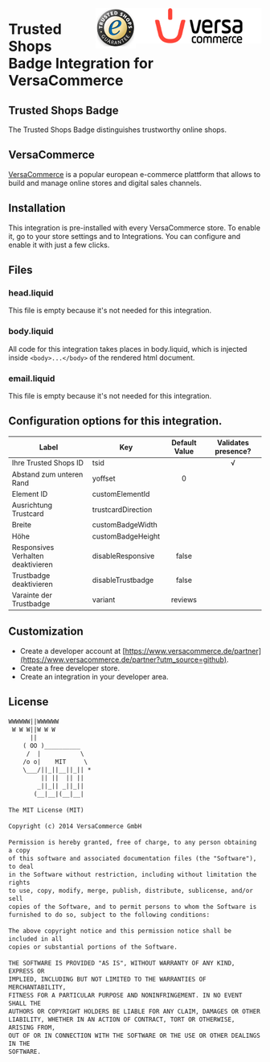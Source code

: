 [<img src="versacommerce.png" width="250px" height="70px" align="right" alt="VersaCommerce.de">](https://www.versacommerce.de/?utm_source=github)
[<img src="trustedshops.png" width="80px" height="80px" align="right" alt="trustedshops.de">](https://www.trustedshops.de/?utm_source=www.versacommerce.de)

# Trusted Shops Badge Integration for VersaCommerce

## Trusted Shops Badge
The Trusted Shops Badge distinguishes trustworthy online shops.

## VersaCommerce

[VersaCommerce](https://www.versacommerce.de/?utm_source=github) is a popular european e-commerce plattform that allows to build and manage online stores and digital sales channels.

## Installation
This integration is pre-installed with every VersaCommerce store. To enable it, go to your store settings and to Integrations. You can configure and enable it with just a few clicks.

## Files

### head.liquid
This file is empty because it's not needed for this integration.

### body.liquid
All code for this integration takes places in body.liquid, which is injected inside ```<body>...</body>``` of the rendered html document.

### email.liquid
This file is empty because it's not needed for this integration.

## Configuration options for this integration.
| Label                              | Key                | Default Value | Validates presence? |
| ---------------------------------- | ------------------ | :-----------: | :------------------:|
| Ihre Trusted Shops ID              | tsid               |               |         √           |
| Abstand zum unteren Rand           | yoffset            |        0      |                     |
| Element ID                         | customElementId    |               |                     |
| Ausrichtung Trustcard              | trustcardDirection |               |                     |
| Breite                             | customBadgeWidth   |               |                     |
| Höhe                               | customBadgeHeight  |               |                     |
| Responsives Verhalten deaktivieren | disableResponsive  |     false     |                     |
| Trustbadge deaktivieren            | disableTrustbadge  |     false     |                     |
| Varainte der Trustbadge            |  variant           |     reviews   |                     |


##  Customization
* Create a developer account at [https://www.versacommerce.de/partner](https://www.versacommerce.de/partner?utm_source=github).
* Create a free developer store.
* Create an integration in your developer area.

## License

```
WWWWWW||WWWWWW
 W W W||W W W
      ||
    ( OO )__________
     /  |           \
    /o o|    MIT     \
    \___/||_||__||_|| *
         || ||  || ||
        _||_|| _||_||
       (__|__|(__|__|

The MIT License (MIT)

Copyright (c) 2014 VersaCommerce GmbH

Permission is hereby granted, free of charge, to any person obtaining a copy
of this software and associated documentation files (the "Software"), to deal
in the Software without restriction, including without limitation the rights
to use, copy, modify, merge, publish, distribute, sublicense, and/or sell
copies of the Software, and to permit persons to whom the Software is
furnished to do so, subject to the following conditions:

The above copyright notice and this permission notice shall be included in all
copies or substantial portions of the Software.

THE SOFTWARE IS PROVIDED "AS IS", WITHOUT WARRANTY OF ANY KIND, EXPRESS OR
IMPLIED, INCLUDING BUT NOT LIMITED TO THE WARRANTIES OF MERCHANTABILITY,
FITNESS FOR A PARTICULAR PURPOSE AND NONINFRINGEMENT. IN NO EVENT SHALL THE
AUTHORS OR COPYRIGHT HOLDERS BE LIABLE FOR ANY CLAIM, DAMAGES OR OTHER
LIABILITY, WHETHER IN AN ACTION OF CONTRACT, TORT OR OTHERWISE, ARISING FROM,
OUT OF OR IN CONNECTION WITH THE SOFTWARE OR THE USE OR OTHER DEALINGS IN THE
SOFTWARE.
```
